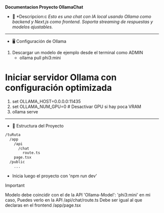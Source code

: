 **Documentacion  Proyecto OllamaChat**
- 📝 *Descripcion:c *Esto es una chat con IA local usando Ollama como backend y Next.js como frontend. Soporta streaming de respuestas y modelos ajustables.*


---

- 🖥️ Configuración de Ollama
1. Descargar un modelo de ejemplo  desde el terminal como ADMIN
    - ollama pull phi3:mini

# Iniciar servidor Ollama con configuración optimizada
1. set OLLAMA_HOST=0.0.0.0:11435
2. set OLLAMA_NUM_GPU=0  # Desactivar GPU si hay poca VRAM
3. ollama serve



--- 
- 🚀 Estructura del Proyecto

```bash
/tuRuta
  /app
    /api
      /chat
        route.ts      
    page.tsx           
  /public
    ...               
```

- Inicia luego el proyecto con 'npm run dev'


> [!IMPORTANT]
> Modelo debe coincidir con el de la API  'Ollama-Model': 'phi3:mini'  en mi caso,  Puedes verlo en la API  /api/chat/route.ts
> Debe ser igual al que declaras en el frontend /app/page.tsx

